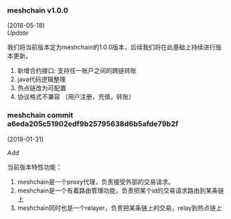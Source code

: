 ### meshchain v1.0.0

(2018-05-18)  
*Update*

我们将当前版本定为meshchain的1.0.0版本，后续我们将在此基础上持续进行版本更新。

1. 新增合约接口: 支持任一账户之间的跨链转账
2. java代码逻辑整理
3. 热点链改为可配置
4. 协议格式不兼容 （用户注册，充值，转账）


### meshchain commit a6eda205c51902edf9b25795638d6b5afde79b2f

(2018-01-31)

*Add*

当前版本特性功能：

1. meshchain是一个proxy代理，负责接受外部的交易请求。
2. meshchain是一个有着路由管理功能，负责把某个id的交易请求路由到某条链上
3. meshchain同时也是一个relayer，负责把某条链上的交易，relay到热点链上
